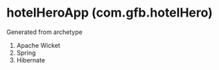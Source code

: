 # hotelHeroApp (com.gfb.hotelHero)

Generated from archetype


1. Apache Wicket
2. Spring
3. Hibernate




